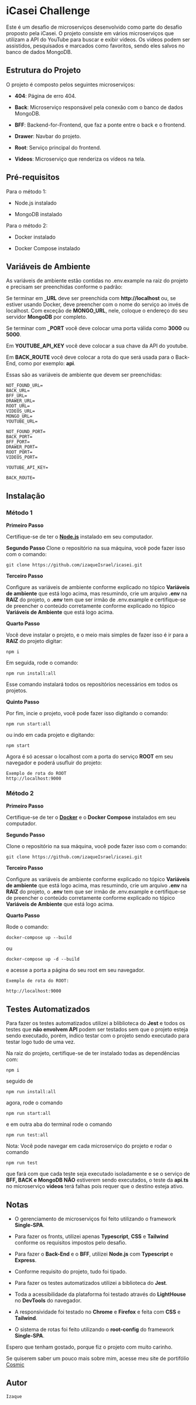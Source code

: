 # iCasei Challenge

Este é um desafio de microserviços desenvolvido como parte do desafio proposto pela iCasei. O projeto consiste em vários microserviços que utilizam a API do YouTube para buscar e exibir vídeos. Os vídeos podem ser assistidos, pesquisados e marcados como favoritos, sendo eles salvos no banco de dados MongoDB.

## Estrutura do Projeto

O projeto é composto pelos seguintes microserviços:

- **404**: Página de erro 404.

- **Back**: Microserviço responsável pela conexão com o banco de dados MongoDB.

- **BFF**: Backend-for-Frontend, que faz a ponte entre o back e o frontend.

- **Drawer**: Navbar do projeto.

- **Root**: Serviço principal do frontend.

- **Videos**: Microserviço que renderiza os vídeos na tela.

## Pré-requisitos

Para o método 1:

- Node.js instalado

- MongoDB instalado

Para o método 2:

- Docker instalado

- Docker Compose instalado

## Variáveis de Ambiente

As variáveis de ambiente estão contidas no .env.example na raiz do projeto e precisam ser preenchidas conforme o padrão:

Se terminar em **_URL** deve ser preenchida com **http://localhost** ou, se estiver usando Docker, deve preencher com o nome do serviço ao invés de localhost. Com exceção de **MONGO_URL**, nele, coloque o endereço do seu servidor **MongoDB** por completo.

Se terminar com **_PORT** você deve colocar uma porta válida como **3000** ou **5000**.

Em **YOUTUBE_API_KEY** você deve colocar a sua chave da API do youtube.

Em **BACK_ROUTE** você deve colocar a rota do que será usada para o Back-End, como por exemplo: **api**.

Essas são as variáveis de ambiente que devem ser preenchidas:

    NOT_FOUND_URL=
    BACK_URL=
    BFF_URL=
    DRAWER_URL=
    ROOT_URL=
    VIDEOS_URL=
    MONGO_URL=
    YOUTUBE_URL=

    NOT_FOUND_PORT=
    BACK_PORT=
    BFF_PORT=
    DRAWER_PORT=
    ROOT_PORT=
    VIDEOS_PORT=

    YOUTUBE_API_KEY=

    BACK_ROUTE=

## Instalação

### Método 1

**Primeiro Passo**

Certifique-se de ter o [**Node.js**](https://nodejs.org/) instalado em seu computador.

**Segundo Passo**
Clone o repositório na sua máquina, você pode fazer isso com o comando:

    git clone https://github.com/izaqueIsrael/icasei.git

**Terceiro Passo**

Configure as variáveis de ambiente conforme explicado no tópico **Variáveis de ambiente** que está logo acima, mas resumindo, crie um arquivo **.env** na **RAIZ** do projeto, o **.env** tem que ser irmão de .env.example e certifique-se de preencher o conteúdo corretamente
conforme explicado no tópico **Variáveis de Ambiente** que está logo acima.

**Quarto Passo**

Você deve instalar o projeto, e o meio mais simples de fazer isso é ir para a **RAIZ** do projeto digitar:

    npm i

Em seguida, rode o comando:

    npm run install:all

Esse comando instalará todos os repositórios necessários em todos os projetos.

**Quinto Passo**

Por fim, incie o projeto, você pode fazer isso digitando o comando:

    npm run start:all

ou indo em cada projeto e digitando:

    npm start

Agora é só acessar o localhost com a porta do serviço **ROOT** em seu navegador e poderá usufluir do projeto:

    Exemplo de rota do ROOT
    http://localhost:9000

### Método 2

**Primeiro Passo**

Certifique-se de ter o [**Docker**](https://www.docker.com/products/docker-desktop/) e o **Docker Compose** instalados em seu computador.


**Segundo Passo**

Clone o repositório na sua máquina, você pode fazer isso com o comando:

    git clone https://github.com/izaqueIsrael/icasei.git

**Terceiro Passo**

Configure as variáveis de ambiente conforme explicado no tópico **Variáveis de ambiente** que está logo acima, mas resumindo, crie um arquivo **.env** na **RAIZ** do projeto, o **.env** tem que ser irmão de .env.example e certifique-se de preencher o conteúdo corretamente
conforme explicado no tópico **Variáveis de Ambiente** que está logo acima.

**Quarto Passo**

Rode o comando:

    docker-compose up --build

ou

    docker-compose up -d --build

e acesse a porta a página do seu root em seu navegador.

    Exemplo de rota do ROOT:

    http://localhost:9000

## Testes Automatizados

Para fazer os testes automatizados utilizei a bliblioteca do **Jest** e todos os testes que **não envolvem API** podem ser testados sem que o projeto esteja sendo executado, porém, indico testar com o projeto sendo executado para testar logo tudo de uma vez.

Na raiz do projeto, certifique-se de ter instalado todas as dependências com:

    npm i

seguido de

    npm run install:all

agora, rode o comando

    npm run start:all

e em outra aba do terminal rode o comando

    npm run test:all

Nota: Você pode navegar em cada microserviço do projeto e rodar o comando

    npm run test

que fará com que cada teste seja executado isoladamente e se o serviço de **BFF, BACK e MongoDB NÃO** estiverem sendo executados, o teste da **api.ts** no microserviço **videos** terá falhas pois requer que o destino esteja ativo.

## Notas

- O gerenciamento de microserviços foi feito utilizando o framework **Single-SPA**.

- Para fazer os fronts, utilizei apenas **Typescript**, **CSS** e **Tailwind** conforme os requisitos impostos pelo desafio.

- Para fazer o **Back-End** e o **BFF**, utilizei **Node.js** com **Typescript** e **Express**.

- Conforme requisito do projeto, tudo foi tipado.

- Para fazer os testes automatizados utilizei a biblioteca do **Jest**.

- Toda a acessibilidade da plataforma foi testado através do **LightHouse** no **DevTools** do navegador.

- A responsividade foi testado no **Chrome** e **Firefox** e feita com **CSS** e **Tailwind**.

- O sistema de rotas foi feito utilizando o **root-config** do framework **Single-SPA**.

Espero que tenham gostado, porque fiz o projeto com muito carinho.

Se quiserem saber um pouco mais sobre mim, acesse meu site de portifólio [Cosmic](https://cosmic-tau.vercel.app/)

## Autor

    Izaque

